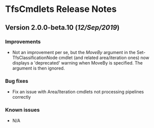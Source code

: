 # TfsCmdlets Release Notes

## Version 2.0.0-beta.10 (_12/Sep/2019_)

### Improvements

- Not an improvement per se, but the *MoveBy* argument in the Set-TfsClassificationNode cmdlet (and related area/iteration ones) now displays a 'deprecated' warning when MoveBy is specified. The argument is then ignored.

### Bug fixes

- Fix an issue with Area/Iteration cmdlets not processing pipelines correctly

### Known issues

- N/A

